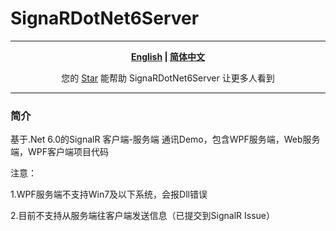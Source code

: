 # SignaRDotNet6Server

---

<div align="center">
<strong><a href="README.md">English</a> | <a href="README.zh-CN.md">简体中文</a></strong>
</div>
<div align="center">
<p> 您的 <a href="https://github.com/LuGuangguang/SignaRDotNet6Server">Star</a> 能帮助 SignaRDotNet6Server 让更多人看到 </p>
</div>

---

### 简介
基于.Net 6.0的SignalR 客户端-服务端 通讯Demo，包含WPF服务端，Web服务端，WPF客户端项目代码

注意：

1.WPF服务端不支持Win7及以下系统，会报Dll错误

2.目前不支持从服务端往客户端发送信息（已提交到SignalR Issue）
